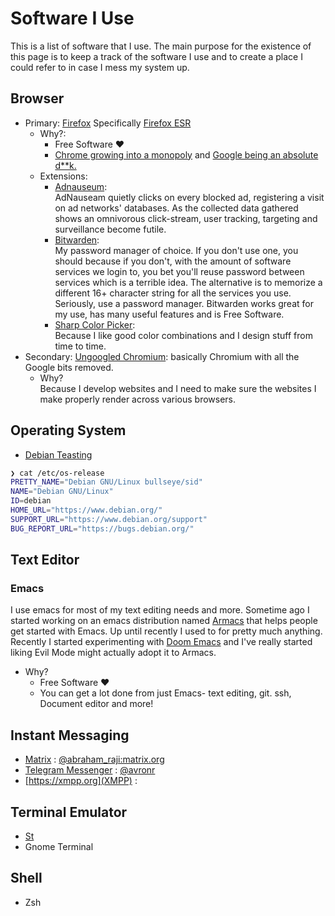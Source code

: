 # Software I Use
This is a list of software that I use. The main purpose for the existence of this page is to keep a track of the software I use and to create a place I could refer to in case I mess my system up.

## Browser
- Primary: [Firefox](https://www.mozilla.org/en-US/exp/firefox/)
    Specifically [Firefox ESR](https://packages.debian.org/buster/firefox-esr)
    - Why?:
        - Free Software ♥
        - [Chrome growing into a monopoly](https://uxdesign.cc/mozilla-firefox-google-chrome-monopoly-microsoft-internet-explorer-edge-netscape-navigator-56727b258f54) and [Google being an absolute d**k.](https://gadgets.ndtv.com/apps/news/google-chrome-monopoly-complaints-gatekeeper-2044883)
    - Extensions:
        - [Adnauseum](http://adnauseum.io): \
            AdNauseam quietly clicks on every blocked ad, registering a visit on ad networks' databases. As the collected data gathered shows an omnivorous click-stream, user tracking, targeting and surveillance become futile.
        - [Bitwarden](https://bitwarden.com/): \
            My password manager of choice. If you don't use one, you should because if you don't, with the amount of software services we login to, you bet you'll reuse password between services which is a terrible idea. The alternative is to memorize a different 16+ character string for all the services you use. Seriously, use a password manager. Bitwarden works great for my use, has many useful features and is Free Software.  
        - [Sharp Color Picker](https://addons.mozilla.org/en-US/firefox/addon/sharp-color-picker/): \
            Because I like good color combinations and I design stuff from time to time.
- Secondary: [Ungoogled Chromium](https://github.com/Eloston/ungoogled-chromium/): basically Chromium with all the Google bits removed.
    - Why?\
        Because I develop websites and I need to make sure the websites I make properly render across various browsers.
## Operating System
- [Debian Teasting](https://www.debian.org/)
```sh
❯ cat /etc/os-release
PRETTY_NAME="Debian GNU/Linux bullseye/sid"
NAME="Debian GNU/Linux"
ID=debian
HOME_URL="https://www.debian.org/"
SUPPORT_URL="https://www.debian.org/support"
BUG_REPORT_URL="https://bugs.debian.org/"
```
## Text Editor
### Emacs
I use emacs for most of my text editing needs and more. Sometime ago I started working on an emacs distribution named [Armacs](https://gitlab.com/avron/armacs) that helps people get started with Emacs. Up until recently I used to for pretty much anything. Recently I started experimenting with [Doom Emacs](https://github.com/hlissner/doom-emacs/) and I've really started liking Evil Mode might actually adopt it to Armacs.
- Why?
  - Free Software ♥
  - You can get a lot done from just Emacs- text editing, git. ssh, Document editor and more!
## Instant Messaging
- [Matrix](https://matrix.org) : [@abraham\_raji:matrix.org](https://matrix.to/#/@abraham_raji:matrix.org)
- [Telegram Messenger](https://telegram.org) : [@avronr](https://t.me/avronr)
- [https://xmpp.org](XMPP) : []()
## Terminal Emulator 
- [St](https://st.suckless.org/)
- Gnome Terminal
## Shell 
- Zsh
